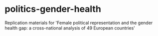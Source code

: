 # politics-gender-health
Replication materials for 'Female political representation and the gender health gap: a cross-national analysis of 49 European countries'
